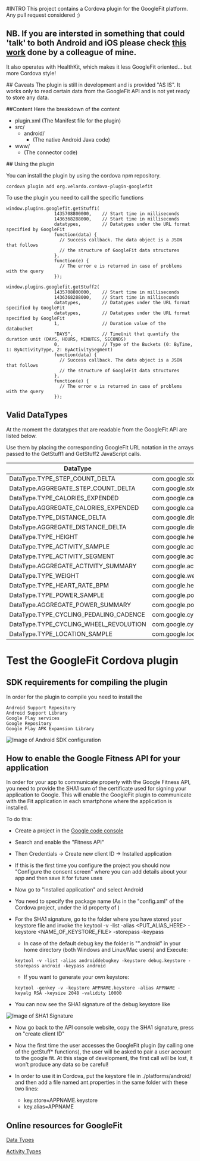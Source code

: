#INTRO
This project contains a Cordova plugin for the GoogleFit platform.
Any pull request considered ;)

## NB. If you are intersted in something that could 'talk' to both Android and iOS please check [this work](https://github.com/dariosalvi78/cordova-plugin-health) done by a colleague of mine.
It also operates with HealthKit, which makes it less GoogleFit oriented... but more Cordova style!


## Caveats
The plugin is still in development and is provided "AS IS".
It works only to read certain data from the GoogleFit API and is not yet ready to store any data.


##Content
Here the breakdown of the content

- plugin.xml  (The Manifest file for the plugin)
- src/
   - android/
      - <Java source code>  (The native Android Java code)
- www/
   - <JavaScript interface> (The connector code)



## Using the plugin

You can install the plugin by using the cordova npm repository.

```
cordova plugin add org.velardo.cordova-plugin-googlefit
```

To use the plugin you need to call the specific functions

```
window.plugins.googlefit.getStuff1(
                  1435708800000,    // Start time in milliseconds
                  1436368288000,    // Start time in milliseconds
                  datatypes,        // Datatypes under the URL format specified by GoogleFit
                  function(data) {
                    // Success callback. The data object is a JSON that follows
                    // the structure of GoogleFit data structures
                  },
                  function(e) {
                    // The error e is returned in case of problems with the query
                  });

window.plugins.googlefit.getStuff2(
                  1435708800000,    // Start time in milliseconds
                  1436368288000,    // Start time in milliseconds
                  datatypes,        // Datatypes under the URL format specified by GoogleFit
                  datatypes,        // Datatypes under the URL format specified by GoogleFit
                  1,                // Duration value of the databucket
                  "DAYS",           // TimeUnit that quantify the duration unit (DAYS, HOURS, MINUTES, SECONDS)
                  0,                // Type of the Buckets (0: ByTime, 1: ByActivityType, 2: ByActivitySegment)
                  function(data) {
                    // Success callback. The data object is a JSON that follows
                    // the structure of GoogleFit data structures
                  },
                  function(e) {
                    // The error e is returned in case of problems with the query
                  });
```

Valid DataTypes
------

At the moment the datatypes that are readable from the GoogleFit API are listed below.

Use them by placing the corresponding GoogleFit URL notation in the arrays passed to the GetStuff1 and GetStuff2 JavaScript calls.

| DataType                                | URL format                               |
| --------------------------------------- | ---------------------------------------- |
| DataType.TYPE_STEP_COUNT_DELTA          | com.google.step_count.delta              |
| DataType.AGGREGATE_STEP_COUNT_DELTA     | com.google.step_count.delta              |
| DataType.TYPE_CALORIES_EXPENDED         | com.google.calories.expended             |
| DataType.AGGREGATE_CALORIES_EXPENDED    | com.google.calories.expended             |
| DataType.TYPE_DISTANCE_DELTA            | com.google.distance.delta                |
| DataType.AGGREGATE_DISTANCE_DELTA       | com.google.distance.delta                |
| DataType.TYPE_HEIGHT                    | com.google.height                        |
| DataType.TYPE_ACTIVITY_SAMPLE           | com.google.activity.sample               |
| DataType.TYPE_ACTIVITY_SEGMENT          | com.google.activity.segment              |
| DataType.AGGREGATE_ACTIVITY_SUMMARY     | com.google.activity.summary              |
| DataType.TYPE_WEIGHT                    | com.google.weight                        |
| DataType.TYPE_HEART_RATE_BPM            | com.google.heart_rate.bpm                |
| DataType.TYPE_POWER_SAMPLE              | com.google.power.sample                  |
| DataType.AGGREGATE_POWER_SUMMARY        | com.google.power.summary                 |
| DataType.TYPE_CYCLING_PEDALING_CADENCE  | com.google.cycling.pedaling.cadence      |
| DataType.TYPE_CYCLING_WHEEL_REVOLUTION  | com.google.cycling.wheel_revolution.rpm  |
| DataType.TYPE_LOCATION_SAMPLE           | com.google.location.sample               |



# Test the GoogleFit Cordova plugin

## SDK requirements for compiling the plugin
In order for the plugin to compile you need to install the
```
Android Support Repository
Android Support Library
Google Play services
Google Repository
Google Play APK Expansion Library
```
 ![Image of Android SDK configuration](_imgs/Android_SDK.png)


## How to enable the Google Fitness API for your application

In order for your app to communicate properly with the Google Fitness API, you need to provide the SHA1 sum of the certificate used for signing your application to Google. This will enable the GoogleFit plugin to communicate with the Fit application in each smartphone where the application is installed.

To do this:
 * Create a project in the [Google code console](https://code.google.com/apis/console/?pli=1)
 * Search and enable the "Fitness API"
 * Then Credentials → Create new client ID → Installed application
 * If this is the first time you configure the project you should now "Configure the consent screen" where you can add details about your app and then save it for future uses
 * Now go to "installed application" and select Android
 * You need to specify the package name (As in the "config.xml" of the Cordova project, under the id property of <widget>)

 * For the SHA1 signature, go to the folder where you have stored your keystore file and invoke the
  keytool -v -list -alias <PUT_ALIAS_HERE> -keystore <NAME_OF_KEYSTORE_FILE> -storepass <PASSWORD> -keypass <PASSWORD>
    * In case of the default debug key the folder is "".android" in your home directory (both Windows and Linux/Mac users) and Execute:
    ```
    keytool -v -list -alias androiddebugkey -keystore debug.keystore -storepass android -keypass android
    ```
    * If you want to generate your own keystore:
    ```
    keytool -genkey -v -keystore APPNAME.keystore -alias APPNAME -keyalg RSA -keysize 2048 -validity 10000
    ```

 * You can now see the SHA1 signature of the debug keystore like

  ![Image of SHA1 Signature](_imgs/sha1.png)

 * Now go back to the API console website, copy the SHA1 signature, press on "create client ID"

 * Now the first time the user accesses the GoogleFit plugin (by calling one of the getStuff* functions), the user will be asked to pair a user account to the google fit. At this stage of development, the first call will be lost, it won't produce any data so be careful!

 * In order to use it in Cordova, put the keystore file in ./platforms/android/ and then add a file named ant.properties in the same folder with these two lines:
    * key.store=APPNAME.keystore
    * key.alias=APPNAME


Online resources for GoogleFit
------

[Data Types](https://developers.google.com/fit/android/data-types)


[Activity Types](https://developers.google.com/fit/rest/v1/reference/activity-types)
